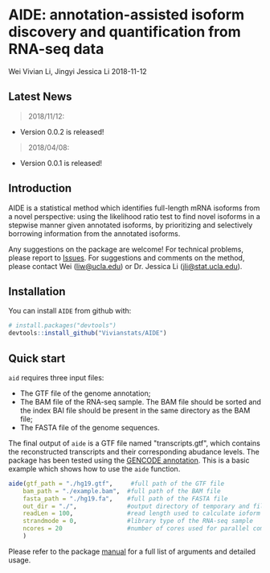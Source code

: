AIDE: annotation-assisted isoform discovery and quantification from RNA-seq data
================
Wei Vivian Li, Jingyi Jessica Li
2018-11-12

<!-- README.md is generated from README.Rmd. Please edit that file -->
Latest News
-----------

> 2018/11/12:

-   Version 0.0.2 is released!

> 2018/04/08:

-   Version 0.0.1 is released!

Introduction
------------

AIDE is a statistical method which identifies full-length mRNA isoforms from a novel perspective: using the likelihood ratio test to find novel isoforms in a stepwise manner given annotated isoforms, by prioritizing and selectively borrowing information from the annotated isoforms.

Any suggestions on the package are welcome! For technical problems, please report to [Issues](https://github.com/Vivianstats/AID/issues). For suggestions and comments on the method, please contact Wei (<liw@ucla.edu>) or Dr. Jessica Li (<jli@stat.ucla.edu>).

Installation
------------

You can install `AIDE` from github with:

``` r
# install.packages("devtools")
devtools::install_github("Vivianstats/AIDE")
```

Quick start
-----------

`aid` requires three input files:

-   The GTF file of the genome annotation;
-   The BAM file of the RNA-seq sample. The BAM file should be sorted and the index BAI file should be present in the same directory as the BAM file;
-   The FASTA file of the genome sequences.

The final output of `aide` is a GTF file named "transcripts.gtf", which contains the reconstructed transcripts and their corresponding abudance levels. The package has been tested using the [GENCODE annotation](https://www.gencodegenes.org/releases/24.html). This is a basic example which shows how to use the `aide` function.

``` r
aide(gtf_path = "./hg19.gtf",     #full path of the GTF file
    bam_path = "./example.bam",  #full path of the BAM file
    fasta_path = "./hg19.fa",    #full path of the FASTA file
    out_dir = "./",              #output directory of temporary and filnal results
    readLen = 100,               #read length used to calculate ioform effective length
    strandmode = 0,              #library type of the RNA-seq sample
    ncores = 20                  #number of cores used for parallel computation 
    )
```

Please refer to the package [manual](https://github.com/Vivianstats/AIDE/blob/master/inst/docs/) for a full list of arguments and detailed usage.
